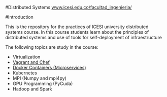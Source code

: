 #Distributed Systems www.icesi.edu.co/facultad_ingenieria/

#Introduction

This is the repository for the practices of ICESI university distributed systems course. In this course students learn about the principles of distributed systems and use of tools for self-deployment of infraestructure

The following topics are study in the course:
* Virtualization
* [Vagrant and Chef](https://github.com/ICESI/distributed-systems/tree/master/vagrant)
* [Docker Containers (Microservices)](https://github.com/ICESI/distributed-systems/tree/master/docker)
* Kubernetes
* MPI (Numpy and mpi4py)
* GPU Programming (PyCuda)
* Hadoop and Spark
